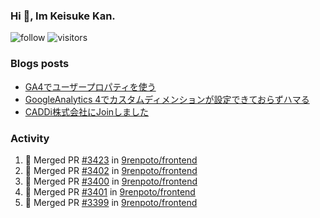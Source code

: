 ### Hi 👋, Im Keisuke Kan.

<!--
**9renpoto/9renpoto** is a ✨ _special_ ✨ repository because its `README.md` (this file) appears on your GitHub profile.

Here are some ideas to get you started:

- 🔭 I’m currently working on ...
- 🌱 I’m currently learning ...
- 👯 I’m looking to collaborate on ...
- 🤔 I’m looking for help with ...
- 💬 Ask me about ...
- 📫 How to reach me: ...
- 😄 Pronouns: ...
- ⚡ Fun fact: ...
-->

![follow](https://img.shields.io/github/followers/9renpoto?label=Follow&style=social)
![visitors](https://komarev.com/ghpvc/?username=9renpoto&label=Profile%20views&color=0e75b6&style=flat)

### Blogs posts

<!-- BLOG-POST-LIST:START -->
- [GA4でユーザープロパティを使う](https://9renpoto.dev/2021/02/21/google-analytics-4-user-properties/)
- [GoogleAnalytics 4でカスタムディメンションが設定できておらずハマる](https://9renpoto.dev/2021/02/13/google-analytics-4/)
- [CADDi株式会社にJoinしました](https://9renpoto.dev/2020/12/05/join/)
<!-- BLOG-POST-LIST:END -->

### Activity

<!--START_SECTION:activity-->
1. 🎉 Merged PR [#3423](https://github.com/9renpoto/frontend/pull/3423) in [9renpoto/frontend](https://github.com/9renpoto/frontend)
2. 🎉 Merged PR [#3402](https://github.com/9renpoto/frontend/pull/3402) in [9renpoto/frontend](https://github.com/9renpoto/frontend)
3. 🎉 Merged PR [#3400](https://github.com/9renpoto/frontend/pull/3400) in [9renpoto/frontend](https://github.com/9renpoto/frontend)
4. 🎉 Merged PR [#3401](https://github.com/9renpoto/frontend/pull/3401) in [9renpoto/frontend](https://github.com/9renpoto/frontend)
5. 🎉 Merged PR [#3399](https://github.com/9renpoto/frontend/pull/3399) in [9renpoto/frontend](https://github.com/9renpoto/frontend)
<!--END_SECTION:activity-->

<!--START_SECTION:waka-->
<!--END_SECTION:waka-->